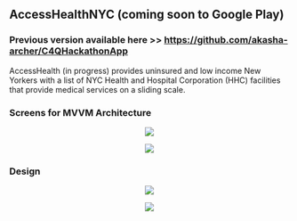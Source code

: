 ## AccessHealthNYC (coming soon to Google Play) 

### Previous version available here >> https://github.com/akasha-archer/C4QHackathonApp

AccessHealth (in progress) provides uninsured and low income New Yorkers with a list of NYC Health and Hospital Corporation (HHC) facilities that provide medical services on a sliding scale.

### Screens for MVVM Architecture 

<p align="center">
 <img src="https://i.imgur.com/Yy4oILy.jpg"/>
</p>

<p align="center">
  <img src="https://i.imgur.com/XNOVsix.jpg"/>
</p>

### Design 

<p align="center">
 <img src="https://i.imgur.com/nLlc3or.png"/>
</p>

<p align="center">
 <img src="https://i.imgur.com/PbUnffA.png"/>
</p>


